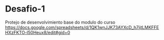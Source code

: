 # Desafio-1
Protejo de desenvolvimiento base do modulo do curso 
https://docs.google.com/spreadsheets/d/1QK1wnJJK73AYXcD_h7ijtLMKFFEHXzFKTO-l50Heux8/edit#gid=0
